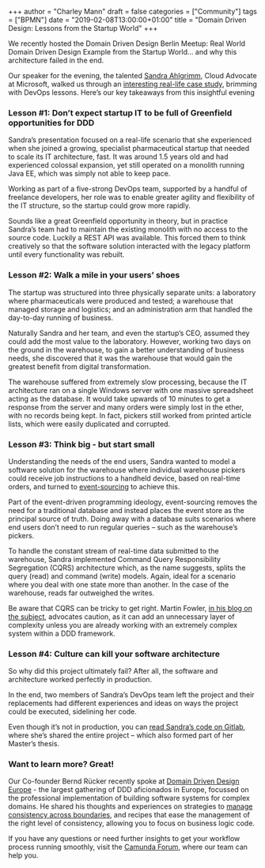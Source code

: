 ﻿+++
author = "Charley Mann"
draft = false
categories = ["Community"]
tags = ["BPMN"]
date = "2019-02-08T13:00:00+01:00"
title = "Domain Driven Design: Lessons from the Startup World"
+++

We recently hosted the Domain Driven Design Berlin Meetup: Real World Domain Driven Design Example from the Startup World... and why this architecture failed in the end.

Our speaker for the evening, the talented [Sandra Ahlgrimm](https://twitter.com/skriemhild), Cloud Advocate at Microsoft, walked us through an [interesting real-life case study](https://www.slideshare.net/sandramarlii/real-world-domain-driven-design-example), brimming with DevOps lessons. Here’s our key takeaways from this insightful evening

<!--more-->

### Lesson #1: Don’t expect startup IT to be full of Greenfield opportunities for DDD

Sandra’s presentation focused on a real-life scenario that she experienced when she joined a growing, specialist pharmaceutical startup that needed to scale its IT architecture, fast. It was around 1.5 years old and had experienced colossal expansion, yet still operated on a monolith running Java EE, which was simply not able to keep pace.

Working as part of a five-strong DevOps team, supported by a handful of freelance developers, her role was to enable greater agility and flexibility of the IT structure, so the startup could grow more rapidly.

Sounds like a great Greenfield opportunity in theory, but in practice Sandra’s team had to maintain the existing monolith with no access to the source code. Luckily a REST API was available. This forced them to think creatively so that the software solution interacted with the legacy platform until every functionality was rebuilt.

### Lesson #2: Walk a mile in your users’ shoes

The startup was structured into three physically separate units: a laboratory where pharmaceuticals were produced and tested; a warehouse that managed storage and logistics; and an administration arm that handled the day-to-day running of business.

Naturally Sandra and her team, and even the startup’s CEO, assumed they could add the most value to the laboratory. However, working two days on the ground in the warehouse, to gain a better understanding of business needs, she discovered that it was the warehouse that would gain the greatest benefit from digital transformation.

The warehouse suffered from extremely slow processing, because the IT architecture ran on a single Windows server with one massive spreadsheet acting as the database. It would take upwards of 10 minutes to get a response from the server and many orders were simply lost in the ether, with no records being kept. In fact, pickers still worked from printed article lists, which were easily duplicated and corrupted.

### Lesson #3: Think big - but start small  

Understanding the needs of the end users, Sandra wanted to model a software solution for the warehouse where individual warehouse pickers could receive job instructions to a handheld device, based on real-time orders, and turned to [event-sourcing](https://martinfowler.com/articles/201701-event-driven.html) to achieve this.   

Part of the event-driven programming ideology, event-sourcing removes the need for a traditional database and instead places the event store as the principal source of truth. Doing away with a database suits scenarios where end users don’t need to run regular queries – such as the warehouse’s pickers.

To handle the constant stream of real-time data submitted to the warehouse, Sandra implemented Command Query Responsibility Segregation (CQRS) architecture which, as the name suggests, splits the query (read) and command (write) models. Again, ideal for a scenario where you deal with one state more than another. In the case of the warehouse, reads far outweighed the writes.

Be aware that CQRS can be tricky to get right. Martin Fowler, [in his blog on the subject](https://martinfowler.com/bliki/CQRS.html), advocates caution, as it can add an unnecessary layer of complexity unless you are already working with an extremely complex system within a DDD framework.   

### Lesson #4: Culture can kill your software architecture

So why did this project ultimately fail? After all, the software and architecture worked perfectly in production.

In the end, two members of Sandra’s DevOps team left the project and their replacements had different experiences and ideas on ways the project could be executed, sidelining her code.

Even though it’s not in production, you can [read Sandra’s code on Gitlab](https://gitlab.com/SandraKriemann/Microservice-Picking-Usecase), where she’s shared the entire project – which also formed part of her Master’s thesis.

### Want to learn more? Great!

Our Co-founder Bernd Rücker recently spoke at [Domain Driven Design Europe](https://dddeurope.com/2019/) - the largest gathering of DDD aficionados in Europe, focussed on the professional implementation of building software systems for complex domains. He shared his thoughts and experiences on strategies to [manage consistency across boundaries](https://www.slideshare.net/BerndRuecker/ddd-europe-2019-lost-in-transaction), and recipes that ease the management of the right level of consistency, allowing you to focus on business logic code.

If you have any questions or need further insights to get your workflow process running smoothly, visit the [Camunda Forum](https://forum.camunda.org/), where our team can help you.  
